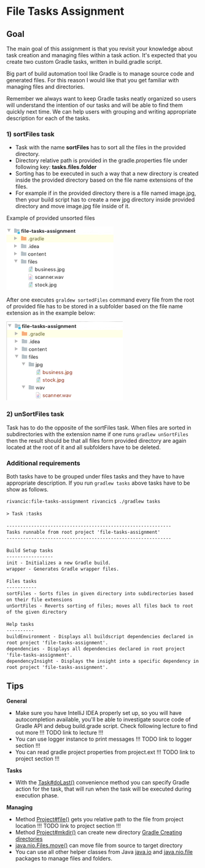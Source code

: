 # File Tasks Assignment

## Goal 

The main goal of this assignment is that you revisit your knowledge about task creation and managing files within 
a task action. It's expected that you create two custom Gradle tasks, written in build.gradle script.

Big part of build automation tool like Gradle is to manage source code and generated files. For this reason I would like that
 you get familiar with managing files and directories. 

Remember we always want to keep Gradle tasks neatly organized so users will understand the intention of our tasks and 
will be able to find them quickly next time. We can help users with grouping and writing appropriate 
description for each of the tasks.

### 1) sortFiles task

* Task with the name **sortFiles** has to sort all the files in the provided directory. 
* Directory relative path is provided in the gradle.properties file under following key: **tasks.files.folder**
* Sorting has to be executed in such a way that a new directory is created inside the provided directory based on the 
file name extensions of the files. 
* For example if in the provided directory there is a file named image.jpg, then your build script has to create a 
new jpg directory inside provided directory and move image.jpg file inside of it.


Example of provided unsorted files

![Unsorted files](readme-content/unsorted-files.png)

After one executes `graldew sortedFiles` command every file from the root of provided file has to be stored in a subfolder based on the file name extension as in the example below:

![Unsorted files](readme-content/sorted-files.png)

### 2) unSortFiles task

Task has to do the opposite of the sortFiles task. When files are sorted in subdirectories with the extension name if 
one runs `gradlew unSortFiles` then the result should be that all files form provided directory are again located at 
the root of it and all subfolders have to be deleted.

### Additional requirements

Both tasks have to be grouped under files tasks and they have to have appropriate description.
If you run `gradlew tasks` above tasks have to be show as follows.

```
rivancic:file-tasks-assignment rivancic$ ./gradlew tasks

> Task :tasks

------------------------------------------------------------
Tasks runnable from root project 'file-tasks-assignment'
------------------------------------------------------------

Build Setup tasks
-----------------
init - Initializes a new Gradle build.
wrapper - Generates Gradle wrapper files.

Files tasks
-----------
sortFiles - Sorts files in given directory into subdirectories based on their file extensions
unSortFiles - Reverts sorting of files; moves all files back to root of the given directory

Help tasks
----------
buildEnvironment - Displays all buildscript dependencies declared in root project 'file-tasks-assignment'.
dependencies - Displays all dependencies declared in root project 'file-tasks-assignment'.
dependencyInsight - Displays the insight into a specific dependency in root project 'file-tasks-assignment'.
```

## Tips

**General**

- Make sure you have IntelliJ IDEA properly set up, so you will have autocompletion available, you'll be able to investigate 
source code of Gradle API and debug build.grade script. Check following lecture to find out more !!! TODO link to lecture !!!
- You can use logger instance to print messages !!! TODO link to logger section !!!
- You can read gradle project properties from project.ext !!! TODO link to project section !!!

**Tasks**

- With the [Task#doLast()](https://docs.gradle.org/current/dsl/org.gradle.api.Task.html#org.gradle.api.Task:doLast(groovy.lang.Closure)) convenience method you can specify Gradle action for the task, that will run when the task will be executed during execution phase.

**Managing**

- Method [Project#file()](https://docs.gradle.org/current/dsl/org.gradle.api.Project.html#org.gradle.api.Project:file(java.lang.Object)) gets you relative path to the file from project location !!! TODO link to project section !!!
- Method [Project#mkdir()](https://docs.gradle.org/current/dsl/org.gradle.api.Project.html#org.gradle.api.Project:mkdir(java.lang.Object)) can create new directory [Gradle Creating directories](https://docs.gradle.org/current/userguide/working_with_files.html#sec:creating_directories_example)
- [java.nio.Files.move()](https://docs.oracle.com/en/java/javase/14/docs/api/java.base/java/nio/file/Files.html#move(java.nio.file.Path,java.nio.file.Path,java.nio.file.CopyOption...)) can move file from source to target directory
- You can use all other helper classes from Java [java.io](https://docs.oracle.com/en/java/javase/14/docs/api/java.base/java/io/package-summary.html) and [java.nio.file](https://docs.oracle.com/en/java/javase/14/docs/api/java.base/java/nio/file/package-summary.html) packages to manage files and folders.

